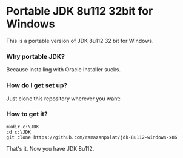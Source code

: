 # Portable JDK 8u112 32bit for Windows #

This is a portable version of JDK 8u112 32 bit for Windows.

### Why portable JDK? ###

Because installing with Oracle Installer sucks.

### How do I get set up? ###

Just clone this repository wherever you want:


### How to get it? ###

    mkdir c:\JDK
    cd c:\JDK
    git clone https://github.com/ramazanpolat/jdk-8u112-windows-x86


That's it. Now you have JDK 8u112.
